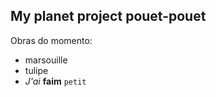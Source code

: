 My planet project pouet-pouet
-----------------------------

Obras do momento:
 - marsouille
- tulipe
 - *J'ai* **faim** `petit`

